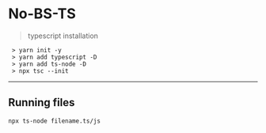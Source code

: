 # No-BS-TS

> typescript installation

```
 > yarn init -y
 > yarn add typescript -D
 > yarn add ts-node -D
 > npx tsc --init

```

---

## Running files

```
npx ts-node filename.ts/js
```
